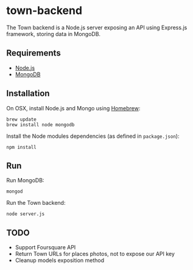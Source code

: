# town-backend

The Town backend is a Node.js server exposing an API using Express.js framework, storing data in MongoDB.

## Requirements

 * [Node.js](http://nodejs.org)
 * [MongoDB](http://www.mongodb.org)

## Installation

On OSX, install Node.js and Mongo using [Homebrew](http://brew.sh):

```
brew update
brew install node mongodb
```
Install the Node modules dependencies (as defined in `package.json`):

```
npm install
```

## Run

Run MongoDB:

```
mongod
```

Run the Town backend:
```
node server.js
```

## TODO

* Support Foursquare API
* Return Town URLs for places photos, not to expose our API key
* Cleanup models exposition method
